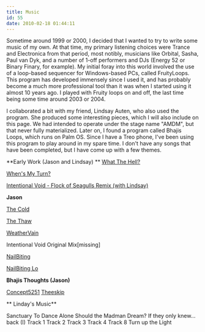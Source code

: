 ```yaml
---
title: Music
id: 55
date: 2010-02-18 01:44:11
---
```


Sometime around 1999 or 2000, I decided that I wanted to try to write some music of my own. At that time, my primary listening choices were Trance and Electronica from that period, most notibly, musicians like Orbital, Sasha, Paul van Dyk, and a number of 1-off performers and DJs (Energy 52 or Binary Finary, for example). My initial foray into this world involved the use of a loop-based sequencer for Windows-based PCs, called FruityLoops. This program has developed immensely since I used it, and has probably become a much more professional tool than it was when I started using it almost 10 years ago. I played with Fruity loops on and off, the last time being some time around 2003 or 2004.

I collaborated a bit with my friend, Lindsay Auten, who also used the program. She produced some interesting pieces, which I will also include on this page. We had intended to operate under the stage name "AMDM", but that never fully materialized.
Later on, I found a program called Bhajis Loops, which runs on Palm OS. Since I have a Treo phone, I've been using this program to play around in my spare time. I don't have any songs that have been completed, but I have come up with a few themes.

**Early Work (Jason and Lindsay)
**
[What The Hell?](/files/wth.mp3)

[When's My Turn?](/files/wmt.mp3)

[Intentional Void - Flock of Seagulls Remix (with Lindsay)](/files/ivfog.mp3)

**Jason**

[The Cold](/files/tcf.mp3)

[The Thaw](/files/thaw.mp3)

[WeatherVain](/files/weathervain.mp3)

Intentional Void Original Mix[missing]

[NailBiting](/files/nbhi.mp3)

[NailBiting Lo](/files/nblo.mp3)

**Bhajis Thoughts (Jason)**

[Concept5251](/files/5251.mp3)
[Theeskip](/files/theeskip.mp3)

** Linday's Music**

Sanctuary
To Dance Alone
Should the Madman Dream?
If they only knew...
back (I)
Track 1
Track 2
Track 3
Track 4
Track 8
Turn up the Light
